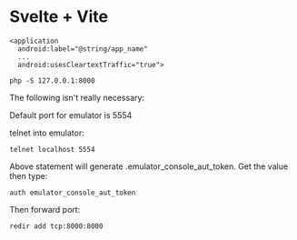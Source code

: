 # Svelte + Vite

```
<application
  android:label="@string/app_name"
  ...
  android:usesCleartextTraffic="true">
```

```
php -S 127.0.0.1:8000
```

The following isn't really necessary:

Default port for emulator is 5554

telnet into emulator:

```
telnet localhost 5554

```

Above statement will generate .emulator_console_aut_token. Get the value then type:

```
auth emulator_console_aut_token
```

Then forward port:

```
redir add tcp:8000:8000
```

